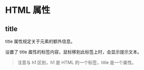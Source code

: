 # HTML 属性

## title

title 属性规定关于元素的额外信息。

设置了 title 属性的标签内容，鼠标移到此标签上时，会显示提示文本。

> 注意与 h1 区别，h1 是 HTML 的一个标签，title 是一个属性。